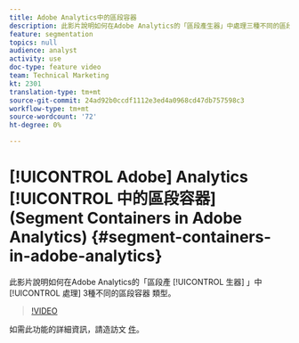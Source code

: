 ```yaml
---
title: Adobe Analytics中的區段容器
description: 此影片說明如何在Adobe Analytics的「區段產生器」中處理三種不同的區段容器類型。
feature: segmentation
topics: null
audience: analyst
activity: use
doc-type: feature video
team: Technical Marketing
kt: 2301
translation-type: tm+mt
source-git-commit: 24ad92b0ccdf1112e3ed4a0968cd47db757598c3
workflow-type: tm+mt
source-wordcount: '72'
ht-degree: 0%

---
```



# [!UICONTROL Adobe] Analytics [!UICONTROL 中的區段容器] (Segment Containers in Adobe Analytics) {#segment-containers-in-adobe-analytics}

此影片說明如何在Adobe Analytics的「區段產 [!UICONTROL 生器] 」中 [!UICONTROL 處理] 3種不同的區段容器  類型。

>[!VIDEO](https://video.tv.adobe.com/v/25401/?quality=12)

如需此功能的詳細資訊，請造訪文 [件](https://marketing.adobe.com/resources/help/en_US/analytics/segment/index.html?f=seg_build_ui)。
